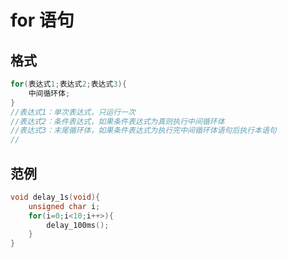 # for 语句

## 格式

```C
for(表达式1;表达式2;表达式3){
    中间循环体;
}
//表达式1：单次表达式，只运行一次
//表达式2：条件表达式，如果条件表达式为真则执行中间循环体
//表达式3：末尾循环体，如果条件表达式为执行完中间循环体语句后执行本语句
//
```

## 范例

```C
void delay_1s(void){
    unsigned char i;
    for(i=0;i<10;i++>){
        delay_100ms();
    }
}

```
